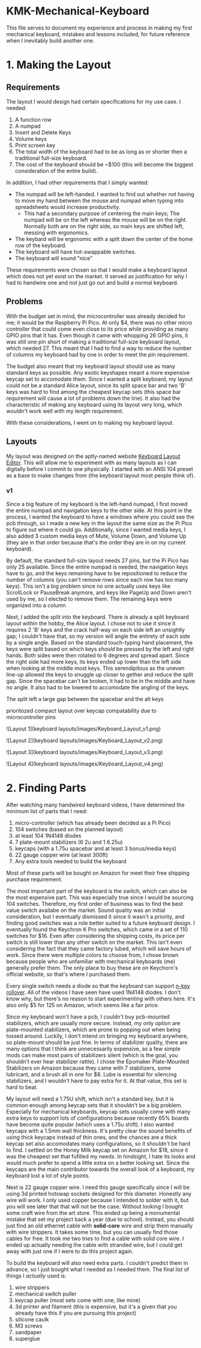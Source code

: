 # KMK-Mechanical-Keyboard
This file serves to document my experience and process in making my first mechanical keyboard, mistakes and lessons included, for future reference when I inevitably build another one.

# 1. Making the Layout
## Requirements
The layout I would design had certain specifications for my use case. I needed:
1. A function row
2. A numpad
3. Insert and Delete Keys
4. Volume keys
5. Print screen key
6. The total width of the keyboard had to be as long as or shorter then a traditional full-size keyboard.
7. The cost of the keyboard should be ~$100 (this will become the biggest consideration of the entire build).

In addition, I had other requirements that I simply wanted:
* The numpad will be left-handed. I wanted to find out whether not having to move my hand between the mouse and numpad when typing into spreadsheets would increase productivity.
  * This had a secondary purpose of centering the main keys; The numpad will be on the left whereas the mouse will be on the right. Normally both are on the right side, so main keys are shifted left, messing with ergonomics.
* The keybard will be ergonomic with a split down the center of the home row of the keyboard.
* The keyboard will have hot-swappable switches.
* The keyboard will sound "nice"

These requirements were chosen so that I would make a keyboard layout which does not yet exist on the market. It served as justification for why I had to handwire one and not just go out and build a normal keyboard.

## Problems
With the budget set in mind, the microcontroller was already decided for me; it would be the Raspberry Pi Pico. At only $4, there was no other micro controller that could come even close to its price while providing as many GPIO pins that it has. Even though it came with whopping 26 GPIO pins, it was still one pin short of making a traditional full-size keyboard layout, which needed 27. This meant that I had to find a way to reduce the number of columns my keyboard had by one in order to meet the pin requirement.

The budget also meant that my keyboard layout should use as many standard keys as possible. Any exotic keyshapes meant a more expensive keycap set to accomodate them. Since I wanted a split keyboard, my layout could not be a standard Alice layout, since its split space bar and two 'B' keys was hard to find among the cheapest keycap sets (this space bar requirement will cause a lot of problems down the line). It also had the characteristic of making any keyboard using its layout very long, which wouldn't work well with my length requirement.

With these considerations, I went on to making my keyboard layout.

## Layouts
My layout was designed on the aptly-named website [Keyboard Layout Editor](http://www.keyboard-layout-editor.com/). This will allow me to experiment with as many layouts as I can digitally before I commit to one physically. 
I started with an ANSI 104 preset as a base to make changes from (the keyboard layout most people think of). 

### v1
Since a big feature of my keyboard is the left-hand numpad, I first moved the entire numpad and navigation keys to the other side. At this point in the process, I wanted the keyboard to have a windows where you could see the pcb through, so I made a new key in the layout the same size as the Pi Pico to figure out where it could go. Additionally, since I wanted media keys, I also added 3 custom media keys of Mute, Volume Down, and Volume Up (they are in that order because that's the order they are in on my current keyboard). 

By default, the standard full-size layout needs 27 pins, but the Pi Pico has only 25 available. Since the entire numpad is needed, the navigation keys have to go, and the keys remaining have to be repositioned to reduce the number of columns (you can't remove rows since each row has too many keys). This isn't a big problem since no one actually uses keys like ScrollLock or PauseBreak anymore, and keys like PageUp and Down aren't used by me, so I elected to remove them. The remaining keys were organized into a column

Next, I added the split into the keyboard. There is already a split keyboard layout within the hobby, the Alice layout. I chose not to use it since it requires 2 'B' keys and the crack half-way on each side left an unsightly gap; I couldn't have that, so my version will angle the entirety of each side by a single angle. Based on the standard touch-typing hand placement, the keys were split based on which keys *should* be pressed by the left and right hands. Both sides were then rotated to 6 degrees and spread apart. Since the right side had more keys, its keys ended up lower than the left side when looking at the middle most keys. This serendipitous as the uneven line-up allowed the keys to snuggle up closer to gether and reduce the split gap. Since the spacebar can't be broken, it had to be in the middle and have no angle. It also had to be lowered to accomodate the angling of the keys.

The split left a large gap between the spacebar and the alt keys

prioritozed compact layout over keycap compatability due to microcontroller pins

![Layout 1](keyboard layouts/images/Keyboard_Layout_v1.png)

![Layout 2](keyboard layouts/images/Keyboard_Layout_v2.png)

![Layout 3](keyboard layouts/images/Keyboard_Layout_v3.png)

![Layout 4](keyboard layouts/images/Keyboard_Layout_v4.png)

# 2. Finding Parts
After watching many handwired keyboard videos, I have determined the minimum list of parts that I need:
1. micro-controller (which has already been decided as a Pi Pico)
2. 104 switches (based on the planned layout)
3. at least 104 1N4148 diodes
4. 7 plate-mount stabilizers (6 2u and 1 6.25u)
5. keycaps (with a 1.75u spacebar and at least 3 bonus/media keys)
6. 22 gauge copper wire (at least 300ft)
7. Any extra tools needed to build the keyboard

Most of these parts will be bought on Amazon for meet their free shipping purchase requirement. 

The most important part of the keyboard is the switch, which can also be the most expensive part. This was especially true since I would be sourcing 104 switches. Therefore, my first order of business was to find the best value switch availabe on the market. Sound quality was an initial consideration, but I eventually dismissed it since it wasn't a priority, and finding good switches was a role better suited to a future keyboard design. I eventually found the Keychron K Pro switches, which came in a set of 110 switches for $16. Even after considering the shipping costs, its price per switch is still lower than any other switch on the market. This isn't even considering the fact that they came factory lubed, which will save hours of work. Since there were multiple colors to choose from, I chose brown because people who are unfamiliar with mechanical keyboards (me) generally prefer them. The only place to buy these are on Keychorn's official website, so that's where I purchased them.

Every single switch needs a diode so that the keyboard can support [n-key rollover](https://en.wikipedia.org/wiki/Key_rollover). All of the videos I have seen have used 1N4148 diodes. I don't know why, but there's no reason to start experimenting with others here. It's also only $5 for 125 on Amazon, which seems like a fair price.

Since my keyboard won't have a pcb, I couldn't buy pcb-mounted stabilizers, which are usually more secure. Instead, my only option are plate-mounted stabilizers, which are prone to popping out when being tossed around. Luckily, I don't intend on bringing my keyboard anywhere, so plate-mount should be just fine. In terms of stabilizer quality, there are many options that I think are unnecessarily expensive, as a few simple mods can make most pairs of stabilizers silent (which is the goal, you shouldn't ever hear stabilizer rattle). I chose the Epomaker Plate-Mounted Stabilizers on Amazon because they came with 7 stabilizers, some lubricant, and a brush all in one for $8. Lube is essential for silencing stabilizers, and I wouldn't have to pay extra for it. At that value, this set is hard to beat.

My layout will need a 1.75U shift, which isn't a standard key, but it is common enough among keycap sets that it shouldn't be a big problem. Especially for mechanical keyboards, keycap sets usually come with many extra keys to support lots of configurations because recently 65% boards have become quite popular (which uses a 1.75u shift). I also wanted keycaps with a 1.5mm wall thickness. It's pretty clear the sound benefits of using thick keycaps instead of thin ones, and the chances are a thick keycap set also accomodates many configurations, so it shouldn't be hard to find. I settled on the Honey Milk keycap set on Amazon for $18, since it was the cheapest set that fufilled my needs. In hindsight, I hate its looks and would much prefer to spend a little extra on a better looking set. Since the keycaps are the main contributor towards the overall look of a keyboard, my keyboard lost a lot of style points.

Next is 22 gauge copper wire. I need this gauge specifically since I will be using 3d printed hotswap sockets designed for this diameter. Honestly any wire will work. I only used copper because I intended to solder with it, but you will see later that that will not be the case. Without looking I bought some craft wire from the art store. This ended up being a monumental mistake that set my project back a year (due to school). Instead, you should just find an old ethernet cable with **solid-core** wire and strip them manually with wire strippers. It takes some time, but you can usually find those cables for free. It took me two tries to find a cable with solid core wire. I ended up actually needing the cable with stranded wire, but I could get away with just one if I were to do this project again.

To build the keyboard will also need extra parts. I couldn't predict them in advance, so I just bought what I needed as I needed them. The final list of things I *actually* used is:
1. wire strippers
2. mechanical switch puller
3. keycap puller (most sets come with one, like mine)
4. 3d printer and filament (this is expensive, but it's a given that you already have this if you are pursuing this project)
5. silicone caulk
6. M3 screws
7. sandpaper
8. superglue
